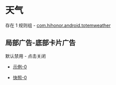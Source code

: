 # 天气

存在 1 规则组 - [com.hihonor.android.totemweather](/src/apps/com.hihonor.android.totemweather.ts)

## 局部广告-底部卡片广告

默认禁用 - 点击关闭

- [示例-0](https://m.gkd.li/57941037/764769ff-b571-498a-ac57-f4b1ae331056)

- [快照-0](https://i.gkd.li/import/14193808)
